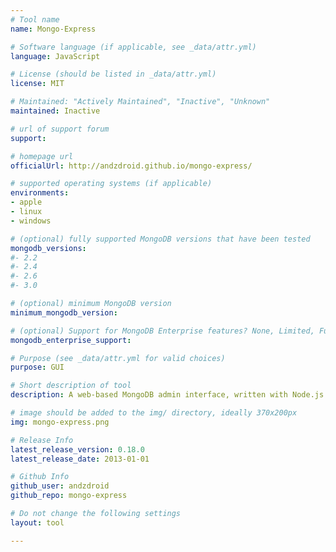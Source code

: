 ```yaml
---
# Tool name
name: Mongo-Express

# Software language (if applicable, see _data/attr.yml)
language: JavaScript

# License (should be listed in _data/attr.yml)
license: MIT

# Maintained: "Actively Maintained", "Inactive", "Unknown"
maintained: Inactive

# url of support forum
support: 

# homepage url
officialUrl: http://andzdroid.github.io/mongo-express/

# supported operating systems (if applicable)
environments:
- apple
- linux
- windows

# (optional) fully supported MongoDB versions that have been tested
mongodb_versions:
#- 2.2
#- 2.4
#- 2.6
#- 3.0

# (optional) minimum MongoDB version
minimum_mongodb_version:

# (optional) Support for MongoDB Enterprise features? None, Limited, Full
mongodb_enterprise_support: 

# Purpose (see _data/attr.yml for valid choices)
purpose: GUI

# Short description of tool
description: A web-based MongoDB admin interface, written with Node.js and express.

# image should be added to the img/ directory, ideally 370x200px
img: mongo-express.png

# Release Info
latest_release_version: 0.18.0
latest_release_date: 2013-01-01

# Github Info
github_user: andzdroid
github_repo: mongo-express

# Do not change the following settings
layout: tool

---
```


